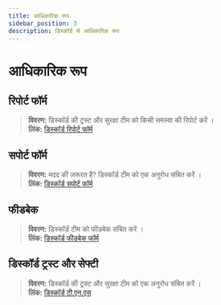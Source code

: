 ```yaml
---
title: आधिकारिक रूप
sidebar_position: 3
description: डिस्कॉर्ड से आधिकारिक रूप
---
```


# आधिकारिक रूप

## **रिपोर्ट फॉर्म** 
> __विवरण:__ डिस्कॉर्ड की ट्रस्ट और सुरक्षा टीम को किसी समस्या की रिपोर्ट करें ।   <br/>
__लिंक:__ [डिस्कॉर्ड रिपोर्ट फॉर्म](https://dis.gd/report)

## **सपोर्ट फॉर्म** 
> __विवरण:__ मदद की ज़रूरत है? डिस्कॉर्ड टीम को एक अनुरोध संबित करें ।   <br/>
__लिंक:__  [डिस्कॉर्ड सपोर्ट फॉर्म](https://dis.gd/contact)

## **फीडबेक** 
> __विवरण:__ डिस्कॉर्ड टीम को फीडबेक संबित करें ।   <br/>
__लिंक:__  [डिस्कॉर्ड फीडबेक फॉर्म](https://dis.gd/feedback)


## **डिस्कॉर्ड ट्रस्ट और सेफ्टी** 
> __विवरण:__ डिस्कॉर्ड की ट्रस्ट और सुरक्षा टीम को एक अनुरोध संबित करें ।   <br/>
__लिंक:__ [डिस्कॉर्ड टी.एन.एस](https://dis.gd/request)
